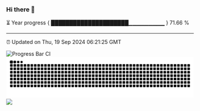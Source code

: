 ### Hi there 👋

⏳ Year progress { █████████████████████▁▁▁▁▁▁▁▁▁ } 71.66 %

---

⏰ Updated on Thu, 19 Sep 2024 06:21:25 GMT

![Progress Bar CI](https://github.com/liununu/liununu/workflows/Progress%20Bar%20CI/badge.svg)![](https://raw.githubusercontent.com/L1cardo/L1cardo/main/assets/github-contribution-grid-snake.svg)![](https://raw.githubusercontent.com/seesaws/seesaws/main/assets/github-contribution-grid-snake.svg)
